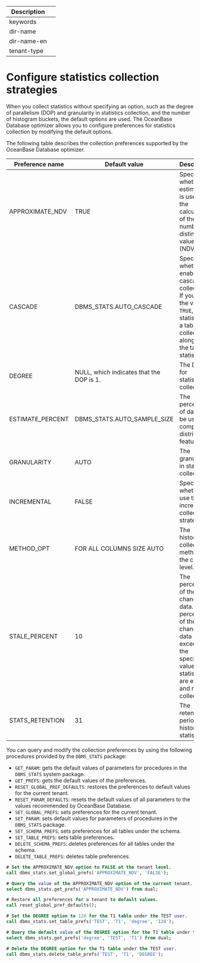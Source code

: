 | Description   |                 |
|---------------|-----------------|
| keywords      |                 |
| dir-name      |                 |
| dir-name-en   |                 |
| tenant-type   |                 |

# Configure statistics collection strategies

When you collect statistics without specifying an option, such as the degree of parallelism (DOP) and granularity in statistics collection, and the number of histogram buckets, the default options are used. The OceanBase Database optimizer allows you to configure preferences for statistics collection by modifying the default options.

The following table describes the collection preferences supported by the OceanBase Database optimizer.

| Preference name | Default value | Description |
|---|---|---|
| APPROXIMATE_NDV | TRUE | Specifies whether estimation is used for the calculation of the number of distinct values (NDV). |
| CASCADE | DBMS_STATS.AUTO_CASCADE | Specifies whether to enable cascaded collection. If you set the value to `TRUE`, index statistics on a table are collected along with the table statistics. |
| DEGREE | NULL, which indicates that the DOP is 1. | The DOP for statistics collection. |
| ESTIMATE_PERCENT | DBMS_STATS.AUTO_SAMPLE_SIZE | The percentage of data to be used to compute distribution features. |
| GRANULARITY | AUTO | The granularity in statistics collection. |
| INCREMENTAL | FALSE | Specifies whether to use the incremental collection strategy. |
| METHOD_OPT | FOR ALL COLUMNS SIZE AUTO | The histogram collection method at the column level. |
| STALE_PERCENT | 10 | The percentage of the changed data. If the percentage of the changed data exceeds the specified value, statistics are expired and re-collected. |
| STATS_RETENTION | 31 | The retention period for historical statistics. |

You can query and modify the collection preferences by using the following procedures provided by the `DBMS_STATS` package:

* `GET_PARAM`: gets the default values of parameters for procedures in the `DBMS_STATS` system package.
* `GET_PREFS`: gets the default values of the preferences.
* `RESET_GLOBAL_PREF_DEFAULTS`: restores the preferences to default values for the current tenant.
* `RESET_PARAM_DEFAULTS`: resets the default values of all parameters to the values recommended by OceanBase Database.
* `SET_GLOBAL_PREFS`: sets preferences for the current tenant.
* `SET_PARAM`: sets default values for parameters of procedures in the `DBMS_STATS` package.
* `SET_SCHEMA_PREFS`: sets preferences for all tables under the schema.
* `SET_TABLE_PREFS`: sets table preferences.
* `DELETE_SCHEMA_PREFS`: deletes preferences for all tables under the schema.
* `DELETE_TABLE_PREFS`: deletes table preferences.

```sql
# Set the APPROXIMATE_NDV option to FALSE at the tenant level.
call dbms_stats.set_global_prefs('APPROXIMATE_NDV', 'FALSE');

# Query the value of the APPROXIMATE_NDV option of the current tenant.
select dbms_stats.get_prefs('APPROXIMATE_NDV') from dual;

# Restore all preferences for a tenant to default values.
call reset_global_pref_defaults();

# Set the DEGREE option to 128 for the T1 table under the TEST user.
call dbms_stats.set_table_prefs('TEST', 'T1', 'degree', '128');

# Query the default value of the DEGREE option for the T1 table under the TEST user.
select dbms_stats.get_prefs('degree', 'TEST', 'T1') from dual;

# Delete the DEGREE option for the T1 table under the TEST user.
call dbms_stats.delete_table_prefs('TEST', 'T1', 'DEGREE');
```
